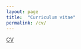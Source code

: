 ```yaml
---
layout: page
title:  "Curriculum vitae"
permalink: /cv/
---
```


[CV](https://ameyajalihal.github.io/assets/CV_July2017.pdf)
